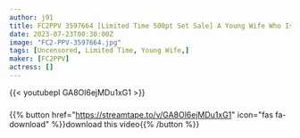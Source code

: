 ```yaml
---
author: j91
title: FC2PPV 3597664 [Limited Time 500pt Set Sale] A Young Wife Who Is Dissatisfied With Her Once-A-Week Activity Is Too Little Complete Version
date: 2023-07-23T00:30:00Z
image: "FC2-PPV-3597664.jpg"
tags: [Uncensored, Limited Time, Young Wife,]
maker: [FC2PPV]
actress: []
---
```



{{< youtubepl GA8Ol6ejMDu1xG1 >}}
###

{{% button href="https://streamtape.to/v/GA8Ol6ejMDu1xG1" icon="fas fa-download" %}}download this video{{% /button %}}

